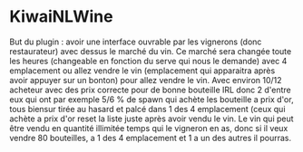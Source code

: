 # KiwaiNLWine
But du plugin : avoir une interface ouvrable par les vignerons (donc restaurateur) avec dessus le marché du vin. Ce marché sera changée toute les heures (changeable en fonction du serve qui nous le demande) avec 4 emplacement ou allez vendre le vin (emplacement qui apparaitra après avoir appuyer sur un bonton) pour allez vendre le vin. Avec environ 10/12 acheteur avec des prix correcte pour de bonne bouteille IRL donc 2 d'entre eux qui ont par exemple 5/6 % de spawn qui achète les bouteille a prix d'or, tous biensur tirée au hasard et palcé dans 1 des 4 emplacement (ceux qui achète a prix d'or reset la liste juste après avoir vendu le vin. Le vin qui peut être vendu en quantité illimitée temps qui le vigneron en as, donc si il veux vendre 80 bouteilles, a 1 des 4 emplacement et 1 a un des autres il pourras.
